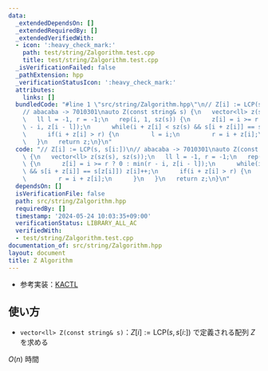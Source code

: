```yaml
---
data:
  _extendedDependsOn: []
  _extendedRequiredBy: []
  _extendedVerifiedWith:
  - icon: ':heavy_check_mark:'
    path: test/string/Zalgorithm.test.cpp
    title: test/string/Zalgorithm.test.cpp
  _isVerificationFailed: false
  _pathExtension: hpp
  _verificationStatusIcon: ':heavy_check_mark:'
  attributes:
    links: []
  bundledCode: "#line 1 \"src/string/Zalgorithm.hpp\"\n// Z[i] := LCP(s, s[i:])\n\
    // abacaba -> 7010301\nauto Z(const string& s) {\n   vector<ll> z(sz(s), sz(s));\n\
    \   ll l = -1, r = -1;\n   rep(i, 1, sz(s)) {\n      z[i] = i >= r ? 0 : min(r\
    \ - i, z[i - l]);\n      while(i + z[i] < sz(s) && s[i + z[i]] == s[z[i]]) z[i]++;\n\
    \      if(i + z[i] > r) {\n         l = i;\n         r = i + z[i];\n      }\n\
    \   }\n   return z;\n}\n"
  code: "// Z[i] := LCP(s, s[i:])\n// abacaba -> 7010301\nauto Z(const string& s)\
    \ {\n   vector<ll> z(sz(s), sz(s));\n   ll l = -1, r = -1;\n   rep(i, 1, sz(s))\
    \ {\n      z[i] = i >= r ? 0 : min(r - i, z[i - l]);\n      while(i + z[i] < sz(s)\
    \ && s[i + z[i]] == s[z[i]]) z[i]++;\n      if(i + z[i] > r) {\n         l = i;\n\
    \         r = i + z[i];\n      }\n   }\n   return z;\n}\n"
  dependsOn: []
  isVerificationFile: false
  path: src/string/Zalgorithm.hpp
  requiredBy: []
  timestamp: '2024-05-24 10:03:35+09:00'
  verificationStatus: LIBRARY_ALL_AC
  verifiedWith:
  - test/string/Zalgorithm.test.cpp
documentation_of: src/string/Zalgorithm.hpp
layout: document
title: Z Algorithm
---
```

- 参考実装：[KACTL](https://github.com/kth-competitive-programming/kactl/blob/c52bac765cdd9cda1def052c698ffa7bd3318d29/content/strings/KMP.h)

## 使い方

- `vector<ll> Z(const string& s)`：$Z[i] := \text{LCP}(s, s[i:])$ で定義される配列 $Z$ を求める

$O(n)$ 時間
